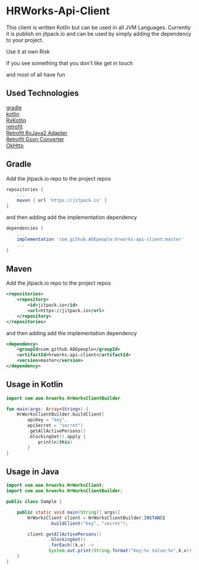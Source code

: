 # HRWorks-Api-Client

This client is written Kotlin but can be used in all JVM Languages. Currently it is
publish on jitpack.io and can be used by simply adding the dependency to your project.

Use it at own Risk

If you see something that you don't like get in touch

and most of all have fun


## Used Technologies

[gradle](https://github.com/gradle/gradle)  
[kotlin](https://github.com/JetBrains/kotlin)  
[RxKotlin](https://github.com/ReactiveX/RxKotlin)  
[retrofit](https://square.github.io/retrofit/)    
[Retrofit RxJava2 Adapter](https://github.com/square/retrofit/tree/master/retrofit-adapters/rxjava2)  
[Retrofit Gson Converter](https://github.com/square/retrofit/tree/master/retrofit-converters/gson)  
[OkHttp](http://square.github.io/okhttp/)

## Gradle

Add the jitpack.io repo to the project repos
``` groovy
repositories {
    ...
    maven { url 'https://jitpack.io' }
}
```

and then adding add the implementation dependency
``` groovy
dependencies {
    ...
    implementation 'com.github.AOEpeople:hrworks-api-client:master'
    ...
}
```

## Maven
Add the jitpack.io repo to the project repos
``` xml
<repositories>
    <repository>
        <id>jitpack.io</id>
        <url>https://jitpack.io</url>
    </repository>
</repositories>
```
and then adding add the implementation dependency

``` xml
<dependency>
    <groupId>com.github.AOEpeople</groupId>
    <artifactId>hrworks-api-client</artifactId>
    <version>master</version>
</dependency>
```
## Usage in Kotlin
``` kotlin
import com.aoe.hrworks.HrWorksClientBuilder

fun main(args: Array<String>) {
    HrWorksClientBuilder.buildClient(
        apiKey = "key",
        apiSecret = "secret")
        .getAllActivePersons()
        .blockingGet().apply {
            println(this)
        }
}
```

## Usage in Java
```java
import com.aoe.hrworks.HrWorksClient;
import com.aoe.hrworks.HrWorksClientBuilder;

public class Sample {

    public static void main(String[] args){
        HrWorksClient client = HrWorksClientBuilder.INSTANCE
                .buildClient("key", "secret");

        client.getAllActivePersons()
                .blockingGet()
                .forEach((k,v) -> 
                System.out.print(String.format("Key:%s Value:%s",k,v)));
    }
}

```